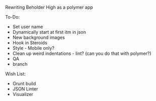 Rewriting Beholder High as a polymer app

To-Do:
* Set user name
* Dynamically start at first itm in json
* New background images
* Hook in Steroids
* Style - Mobile only?
* Clean up weird indentations - lint? (can you do that with polymer?)
* QA
* branch

Wish List:
* Grunt build
* JSON Linter
* Visualizer
